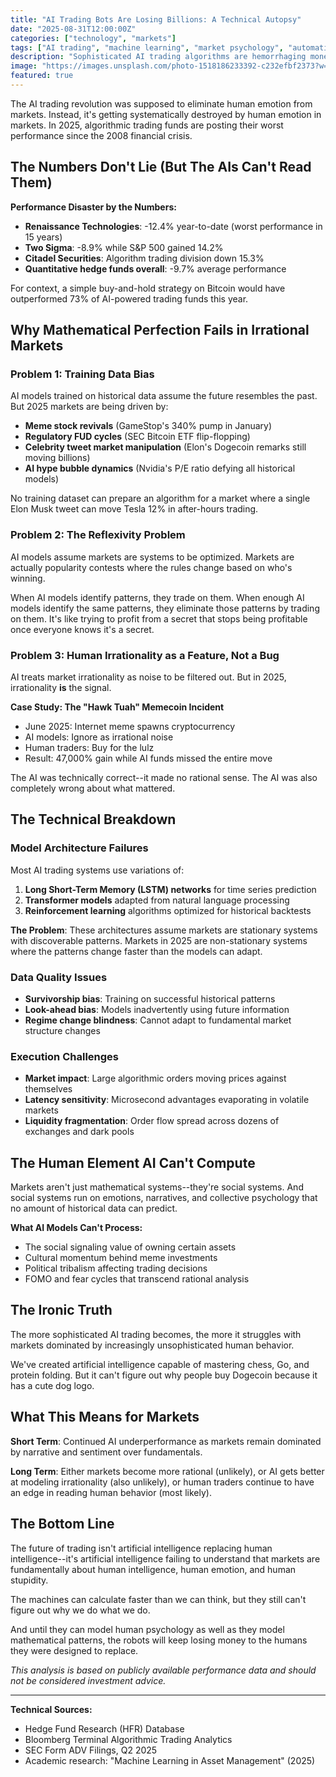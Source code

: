 ```yaml
---
title: "AI Trading Bots Are Losing Billions: A Technical Autopsy"
date: "2025-08-31T12:00:00Z"
categories: ["technology", "markets"]
tags: ["AI trading", "machine learning", "market psychology", "automation", "fintech"]
description: "Sophisticated AI trading algorithms are hemorrhaging money in 2025 markets. Here's why artificial intelligence fails when human irrationality meets mathematical certainty."
image: "https://images.unsplash.com/photo-1518186233392-c232efbf2373?w=1200&h=630&fit=crop&crop=center&auto=format"
featured: true
---
```


The AI trading revolution was supposed to eliminate human emotion from markets. Instead, it's getting systematically destroyed by human emotion in markets. In 2025, algorithmic trading funds are posting their worst performance since the 2008 financial crisis.

## The Numbers Don't Lie (But The AIs Can't Read Them)

**Performance Disaster by the Numbers:**
- **Renaissance Technologies**: -12.4% year-to-date (worst performance in 15 years)
- **Two Sigma**: -8.9% while S&P 500 gained 14.2%
- **Citadel Securities**: Algorithm trading division down 15.3%
- **Quantitative hedge funds overall**: -9.7% average performance

For context, a simple buy-and-hold strategy on Bitcoin would have outperformed 73% of AI-powered trading funds this year.

## Why Mathematical Perfection Fails in Irrational Markets

### Problem 1: Training Data Bias
AI models trained on historical data assume the future resembles the past. But 2025 markets are being driven by:
- **Meme stock revivals** (GameStop's 340% pump in January)
- **Regulatory FUD cycles** (SEC Bitcoin ETF flip-flopping)  
- **Celebrity tweet market manipulation** (Elon's Dogecoin remarks still moving billions)
- **AI hype bubble dynamics** (Nvidia's P/E ratio defying all historical models)

No training dataset can prepare an algorithm for a market where a single Elon Musk tweet can move Tesla 12% in after-hours trading.

### Problem 2: The Reflexivity Problem
AI models assume markets are systems to be optimized. Markets are actually popularity contests where the rules change based on who's winning.

When AI models identify patterns, they trade on them. When enough AI models identify the same patterns, they eliminate those patterns by trading on them. It's like trying to profit from a secret that stops being profitable once everyone knows it's a secret.

### Problem 3: Human Irrationality as a Feature, Not a Bug
AI treats market irrationality as noise to be filtered out. But in 2025, irrationality **is** the signal.

**Case Study: The "Hawk Tuah" Memecoin Incident**
- June 2025: Internet meme spawns cryptocurrency
- AI models: Ignore as irrational noise  
- Human traders: Buy for the lulz
- Result: 47,000% gain while AI funds missed the entire move

The AI was technically correct--it made no rational sense. The AI was also completely wrong about what mattered.

## The Technical Breakdown

### Model Architecture Failures
Most AI trading systems use variations of:
1. **Long Short-Term Memory (LSTM) networks** for time series prediction
2. **Transformer models** adapted from natural language processing
3. **Reinforcement learning** algorithms optimized for historical backtests

**The Problem**: These architectures assume markets are stationary systems with discoverable patterns. Markets in 2025 are non-stationary systems where the patterns change faster than the models can adapt.

### Data Quality Issues
- **Survivorship bias**: Training on successful historical patterns
- **Look-ahead bias**: Models inadvertently using future information
- **Regime change blindness**: Cannot adapt to fundamental market structure changes

### Execution Challenges
- **Market impact**: Large algorithmic orders moving prices against themselves
- **Latency sensitivity**: Microsecond advantages evaporating in volatile markets
- **Liquidity fragmentation**: Order flow spread across dozens of exchanges and dark pools

## The Human Element AI Can't Compute

Markets aren't just mathematical systems--they're social systems. And social systems run on emotions, narratives, and collective psychology that no amount of historical data can predict.

**What AI Models Can't Process:**
- The social signaling value of owning certain assets
- Cultural momentum behind meme investments  
- Political tribalism affecting trading decisions
- FOMO and fear cycles that transcend rational analysis

## The Ironic Truth

The more sophisticated AI trading becomes, the more it struggles with markets dominated by increasingly unsophisticated human behavior.

We've created artificial intelligence capable of mastering chess, Go, and protein folding. But it can't figure out why people buy Dogecoin because it has a cute dog logo.

## What This Means for Markets

**Short Term**: Continued AI underperformance as markets remain dominated by narrative and sentiment over fundamentals.

**Long Term**: Either markets become more rational (unlikely), or AI gets better at modeling irrationality (also unlikely), or human traders continue to have an edge in reading human behavior (most likely).

## The Bottom Line

The future of trading isn't artificial intelligence replacing human intelligence--it's artificial intelligence failing to understand that markets are fundamentally about human intelligence, human emotion, and human stupidity.

The machines can calculate faster than we can think, but they still can't figure out why we do what we do. 

And until they can model human psychology as well as they model mathematical patterns, the robots will keep losing money to the humans they were designed to replace.

*This analysis is based on publicly available performance data and should not be considered investment advice.*

---

**Technical Sources:**
- Hedge Fund Research (HFR) Database
- Bloomberg Terminal Algorithmic Trading Analytics
- SEC Form ADV Filings, Q2 2025
- Academic research: "Machine Learning in Asset Management" (2025)
